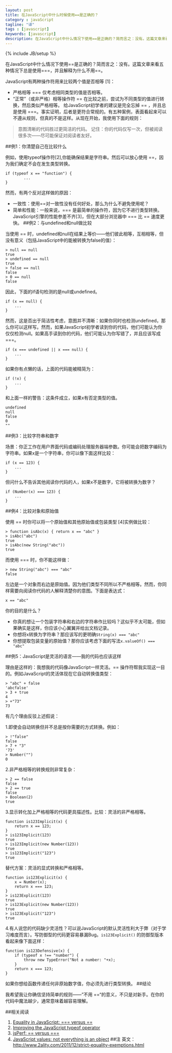 ```yaml
---
layout: post
title: 在JavaScript中什么时候使用==是正确的？
category : javaScript
tagline: "译"
tags : [javascript]
keywords: [javascript]
description: 在JavaScript中什么情况下使用==是正确的？简而言之：没有。这篇文章来看五种情况下总是使用===，并且解释为什么不用==。
---
```

{% include JB/setup %}

在JavaScript中什么情况下使用==是正确的？简而言之：没有。这篇文章来看五种情况下总是使用===，并且解释为什么不用==。

JavaScript有两种操作符用来比较两个值是否相等 [1]：

- 严格相等 === 仅考虑相同类型的值是否相等。
- “正常”（或非严格）相等操作符 == 在比较之前，尝试为不同类型的值进行转换，然后类似严格相等。
给JavaScript初学者的建议是完全忘掉 == ，并且总是使用 ===。事实证明，后者是更符合常规的。有五种案例，表面看起来可以不遵从规则，但真的不是这样。从现在开始，我使用下面的规则：

> 意图清晰的代码胜过更简洁的代码。
记住：你的代码仅写一次，但被阅读很多次——尽可能保证对阅读者友好。

##例1：你清楚自己在比较什么

例如，使用typeof操作符[2],你能确保结果是字符串。然后可以放心使用 ==，因为我们确定不会在发生类型转换。

	if (typeof x == "function") {
	        ...
	}
然而，有两个反对这样做的原因：

- 一致性：使用==对一致性没有任何好处，那么为什么不避免使用呢？
- 简单和性能：一般来说，=== 是最简单的操作符，因为它不进行类型转换。JavaScript引擎的性能参差不齐[3]，但在大部分浏览器中 === 比 == 速度更快。
##例2：与undefined和null做比较

当使用 == 时，undefined和null在结果上等价——他们彼此相等，互相相等，但没有意义（包括JavaScript中的能被转换为false的值）：

    > null == null
    true
    > undefined == null
    true
    > false == null
    false
    > 0 == null
    false
因此，下面的if语句检测的是null或undefined。

    if (x == null) {
        ...
    }
然而，这是否出于简洁性考虑，意图并不清晰：如果你同时也检测undefined，那么你可以这样写。然而，如果JavaScript初学者读到你的代码，他们可能认为你仅仅检测null。如果高手读到你的代码，他们可能认为你写错了，并且应该写成 ===。

    if (x === undefined || x === null) {
        ...
    }
如果你有点懒的话，上面的代码能被精简为：

    if (!x) {
        ...
    }
和上面一样的警告：这条件成立，如果x有否定类型的值。

    undefined
    null
    false
    0
    ""
##例3：比较字符串和数字

场景：你正工作在用户界面代码或编码处理服务器端参数。你可能会把数字编码为字符串。如果x是一个字符串，你可以像下面这样比较：

    if (x == 123) {
        ...
    }
但问什么不告诉其他阅读你代码的人，如果x不是数字，它将被转换为数字？

    if (Number(x) === 123) {
        ...
    }
##例4：比较对象和原始值

使用 == 时你可以将一个原始值和其他原始值或包装类型 [4]实例做比较：

    > function isAbc(x) { return x == "abc" }
    > isAbc("abc")
    true
    > isAbc(new String("abc"))
    true
而使用 === 时，你不能这样做：

    > new String("abc") === "abc"
    false
左边是一个对象而右边是原始值。因为他们类型不同所以不严格相等。然而，你同样需要向阅读你代码的人解释清楚你的意图。下面是表达式：

	x == "abc"
你的目的是什么？

- 你真的想让一个包装字符串和右边的字符串作比较吗？这似乎不太可能，但如果确实是这样，你应该小心翼翼并给出文档记录。
- 你想将x转换为字符串？那应该写的更明确`String(x) === "abc"`
- 你想提取包装变量的原始值？那你应该考虑下面的写法`x.valueOf() === "abc"`

##例5：JavaScript是灵活的语言——我的代码也应该这样

理由是这样的：我想我的代码像JavaScript一样灵活。== 操作符帮我实现这一目的。例如JavaScript的灵活体现在它自动转换值类型：

    > "abc" + false
    'abcfalse'
    > 3 + true
    4
    > +"73"
    73
有几个理由反驳上述假说：

1.即使会自动转换但并不总是按你需要的方式转换。例如：

    > !"false"
    false
    > 7 + "3"
    '73'
    > Number("")
    0

2.非严格相等的转换规则非常复杂：

    > 2 == false
    false
    > 2 == true
    false
    > Boolean(2)
    true
3.显示转化加上严格相等的代码更具描述性。比较：灵活的非严格相等。

	function is123Implicit(x) {
        return x == 123;
    }
    > is123Implicit(123)
    true
    > is123Implicit(new Number(123))
    true
    > is123Implicit("123")
    true

  替代方案：灵活的显式转换和严格相等。

	function is123Explicit(x) {
        x = Number(x);
        return x === 123;
    }
    > is123Explicit(123)
    true
    > is123Explicit(new Number(123))
    true
    > is123Explicit("123")
    true
 

4.有人说您的代码缺少灵活性？可以说JavaScript的默认灵活性利大于弊（对于学习难度而言）。写防御型的代码更容易暴漏Bug。`is123Explicit()` 的防御型版本看起来像下面这样：

	function is123Defensive(x) {
        if (typeof x !== "number") {
            throw new TypeError("Not a number: "+x);
        }
        return x === 123;
    }
如果你想给函数传递任何非原始数字值，你必须先进行类型转换。
##结论

我希望我让你确信坚持简单的规则——”不用 ==“的意义，不只是对新手。在你的代码中魔法越少，通常意味着越容易理解。

##相关阅读

1. [Equality in JavaScript: === versus ==](http://www.2ality.com/2011/06/javascript-equality.html)
2. [Improving the JavaScript typeof operator](http://www.2ality.com/2011/11/improving-typeof.html)
3. [jsPerf: == versus ===](http://jsperf.com/equ-vs-strict-equ)
4. [JavaScript values: not everything is an object](http://www.2ality.com/2011/03/javascript-values-not-everything-is.html)
##注
英文：http://www.2ality.com/2011/12/strict-equality-exemptions.html